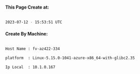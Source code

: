
   
#### This Page Create at:

```bash

2023-07-12 - 15:53:51 UTC

```

#### Create By Machine:

```bash

Host Name : fv-az422-334

platform  : Linux-5.15.0-1041-azure-x86_64-with-glibc2.35

Ip Local  : 10.1.0.167

```

